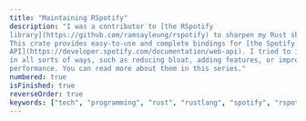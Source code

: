 ```yaml
---
title: "Maintaining RSpotify"
description: "I was a contributor to [the RSpotify
library](https://github.com/ramsayleung/rspotify) to sharpen my Rust skills.
This crate provides easy-to-use and complete bindings for [the Spotify web
API](https://developer.spotify.com/documentation/web-api). I tried to improve it
in all sorts of ways, such as reducing bloat, adding features, or improving its
performance. You can read more about them in this series."
numbered: true
isFinished: true
reverseOrder: true
keywords: ["tech", "programming", "rust", "rustlang", "spotify", "rspotify", "open source", "contributor", "web api", "rest", "client"]
---
```

